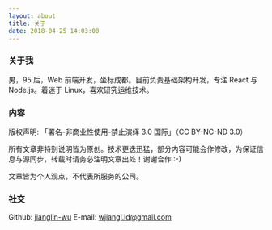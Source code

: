 ```yaml
---
layout: about
title: 关于
date: 2018-04-25 14:03:00
---
```


### 关于我

男，95 后，Web 前端开发，坐标成都。目前负责基础架构开发，专注 React 与 Node.js。着迷于 Linux，喜欢研究运维技术。


### 内容

版权声明: 「署名-非商业性使用-禁止演绎 3.0 国际」（CC BY-NC-ND 3.0）

所有文章非特别说明皆为原创。技术更迭迅猛，部分内容可能会作修改，为保证信息与源同步，转载时请务必注明文章出处！谢谢合作 :-)

文章皆为个人观点，不代表所服务的公司。


### 社交

Github: [jianglin-wu](https://github.com/jianglin-wu)
E-mail: [wjiangl.id@gmail.com](mailto:wjiangl.id@gmail.com)